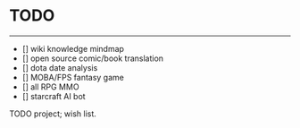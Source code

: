 # TODO
---

- []  wiki knowledge mindmap
- []  open source comic/book translation
- []  dota date analysis
- []  MOBA/FPS fantasy game
- []  all RPG MMO
- []  starcraft AI bot

TODO project; wish list.

